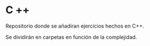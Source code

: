 
# C ++

Repositorio donde se añadiran ejercicios hechos en C++.

Se dividirán en carpetas en función de la complejidad.
